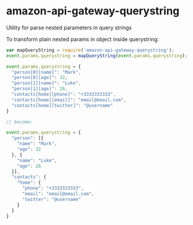 # amazon-api-gateway-querystring
Utility for parse nested parameters in query strings


To transform plain nested params in object inside querystring:

```javascript
var mapQueryString = require('amazon-api-gateway-querystring');
event.params.querystring = mapQueryString(event.params.querystring);
```

```javascript
event.params.querystring = {
  "person[0][name]": "Mark",
  "person[0][age]": 32,
  "person[1][name]": "Luke",
  "person[1][age]": 26,
  "contacts[home][phone]": "+3333333333",
  "contacts[home][email]": "email@email.com",
  "contacts[home][twitter]": "@username"
}

// become:

event.params.querystring = {
  "person": [{
    "name": "Mark",
    "age": 32
  }, {
    "name": "Luke",
    "age": 26
  }],
  "contacts": {
    "home": {
      "phone": "+3333333333",
      "email": "email@email.com",
      "twitter": "@username"
    }
  }
}
```



